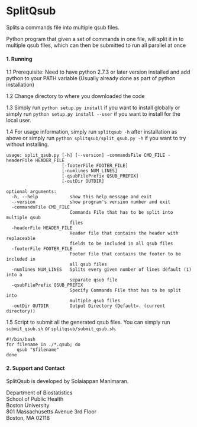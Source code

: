 SplitQsub
==============

Splits a commands file into multiple qsub files.  

Python program that given a set of commands in one file, will split it in to multiple qsub files, which can then be submitted to run all parallel at once

#### 1. Running

1.1 Prerequisite: Need to have python 2.7.3 or later version installed and add python to your PATH variable (Usually already done as part of python installation)
    
1.2 Change directory to where you downloaded the code 

1.3 Simply run `python setup.py install` if you want to install globally or
simply run `python setup.py install --user` if you want to install for the local user.

1.4 For usage information, simply run `splitqsub -h` after installation as above or 
simply run `python splitqsub/split_qsub.py -h` if you want to try without installing.

```{r}
usage: split_qsub.py [-h] [--version] -commandsFile CMD_FILE -headerFile HEADER_FILE 
                     [-footerFile FOOTER_FILE]
                     [-numlines NUM_LINES] 
                     [-qsubFilePrefix QSUB_PREFIX]
                     [-outDir OUTDIR]

optional arguments:
  -h, --help            show this help message and exit
  --version             show program's version number and exit
  -commandsFile CMD_FILE
                        Commands File that has to be split into multiple qsub
                        files
  -headerFile HEADER_FILE
                        Header file that contains the header with replaceable
                        fields to be included in all qsub files
  -footerFile FOOTER_FILE
                        Footer file that contains the footer to be included in
                        all qsub files
  -numlines NUM_LINES   Splits every given number of lines default (1) into a
                        separate qsub file
  -qsubFilePrefix QSUB_PREFIX
                        Specify Commands File that has to be split into
                        multiple qsub files
  -outDir OUTDIR        Output Directory (Default=. (current directory))

```
1.5 Script to submit all the generated qsub files. You can simply run `submit_qsub.sh` or `splitqsub/submit_qsub.sh`.

```{r}
#!/bin/bash
for filename in ./*.qsub; do
    qsub "$filename"
done
```

####  2. Support and Contact

SplitQsub is developed by Solaiappan Manimaran.

Department of Biostatistics  
School of Public Health  
Boston University  
801 Massachusetts Avenue 3rd Floor  
Boston, MA 02118  

